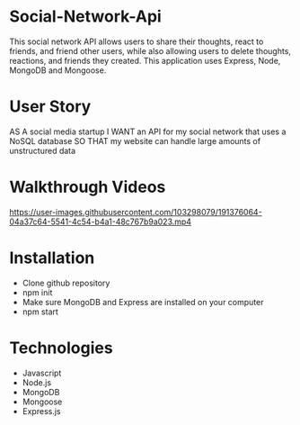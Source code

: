 # Social-Network-Api
This social network API allows users to share their thoughts, react to friends, and friend other users, while also allowing users to 
delete thoughts, reactions, and friends they created. This application uses Express, Node, MongoDB and Mongoose.

# User Story
AS A social media startup
I WANT an API for my social network that uses a NoSQL database
SO THAT my website can handle large amounts of unstructured data

# Walkthrough Videos


https://user-images.githubusercontent.com/103298079/191376064-04a37c64-5541-4c54-b4a1-48c767b9a023.mp4



# Installation
* Clone github repository
* npm init
* Make sure MongoDB and Express are installed on your computer
* npm start

# Technologies
* Javascript
* Node.js
* MongoDB
* Mongoose
* Express.js
